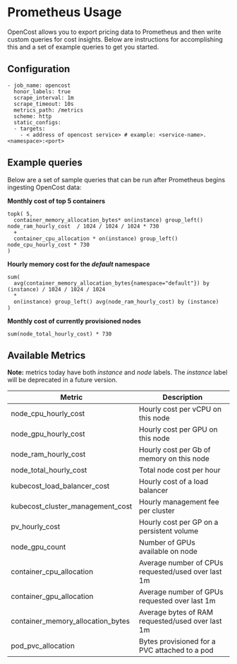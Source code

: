 # Prometheus Usage

OpenCost allows you to export pricing data to Prometheus and then write custom queries for cost insights. Below are instructions for accomplishing this and a set of example queries to get you started.

## Configuration



```
- job_name: opencost
  honor_labels: true
  scrape_interval: 1m
  scrape_timeout: 10s
  metrics_path: /metrics
  scheme: http
  static_configs:
  - targets:
    - < address of opencost service> # example: <service-name>.<namespace>:<port>
```

## Example queries

Below are a set of sample queries that can be run after Prometheus begins ingesting OpenCost data:

__Monthly cost of top 5 containers__

```
topk( 5,
  container_memory_allocation_bytes* on(instance) group_left() node_ram_hourly_cost  / 1024 / 1024 / 1024 * 730
  +
  container_cpu_allocation * on(instance) group_left() node_cpu_hourly_cost * 730
)
```

__Hourly memory cost for the *default* namespace__

```
sum(
  avg(container_memory_allocation_bytes{namespace="default"}) by (instance) / 1024 / 1024 / 1024
  *
  on(instance) group_left() avg(node_ram_hourly_cost) by (instance)
)
```

__Monthly cost of currently provisioned nodes__

```
sum(node_total_hourly_cost) * 730
```


## Available Metrics

**Note:** metrics today have both *instance* and *node* labels. The *instance* label will be deprecated in a future version.

| Metric       | Description                                                                                            |
| ------------ | ------------------------------------------------------------------------------------------------------ |
| node_cpu_hourly_cost | Hourly cost per vCPU on this node  |
| node_gpu_hourly_cost | Hourly cost per GPU on this node  |
| node_ram_hourly_cost   | Hourly cost per Gb of memory on this node                       |
| node_total_hourly_cost   | Total node cost per hour                       |
| kubecost_load_balancer_cost   | Hourly cost of a load balancer                 |
| kubecost_cluster_management_cost | Hourly management fee per cluster                 |
| pv_hourly_cost   | Hourly cost per GP on a persistent volume                 |
| node_gpu_count | Number of GPUs available on node |
| container_cpu_allocation   | Average number of CPUs requested/used over last 1m                      |
| container_gpu_allocation   | Average number of GPUs requested over last 1m                      |
| container_memory_allocation_bytes   | Average bytes of RAM requested/used over last 1m                 |
| pod_pvc_allocation   | Bytes provisioned for a PVC attached to a pod                      |
